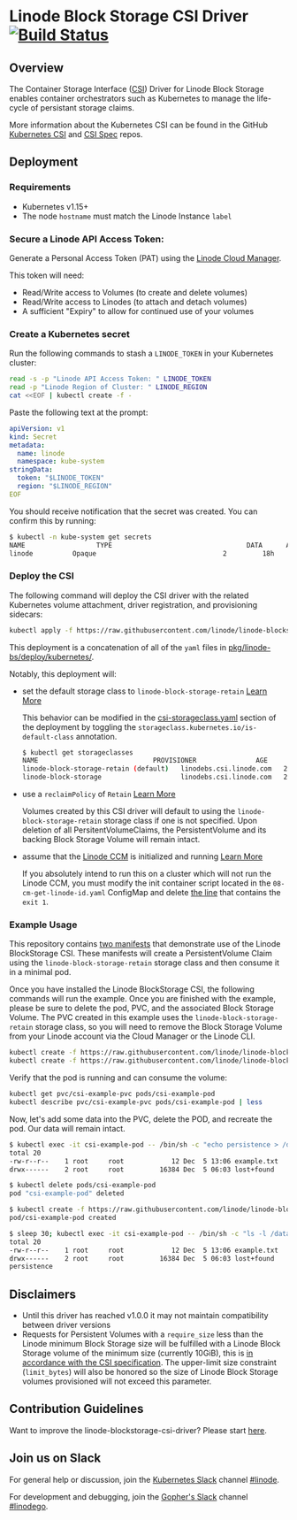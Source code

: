 # Linode Block Storage CSI Driver [![Build Status](https://travis-ci.com/linode/linode-blockstorage-csi-driver.svg?branch=master)](https://travis-ci.com/linode/linode-blockstorage-csi-driver)

## Overview
The Container Storage Interface ([CSI](https://github.com/container-storage-interface/spec)) Driver for Linode Block Storage enables container orchestrators such as Kubernetes to manage the life-cycle of persistant storage claims.

More information about the Kubernetes CSI can be found in the GitHub [Kubernetes CSI](https://kubernetes-csi.github.io/docs/example.html) and [CSI Spec](https://github.com/container-storage-interface/spec/) repos.

## Deployment

### Requirements

* Kubernetes v1.15+
* The node `hostname` must match the Linode Instance `label`

### Secure a Linode API Access Token:

Generate a Personal Access Token (PAT) using the [Linode Cloud Manager](https://cloud.linode.com/profile/tokens).

This token will need:

* Read/Write access to Volumes (to create and delete volumes)
* Read/Write access to Linodes (to attach and detach volumes)
* A sufficient "Expiry" to allow for continued use of your volumes

### Create a Kubernetes secret

Run the following commands to stash a `LINODE_TOKEN` in your Kubernetes cluster:

```bash
read -s -p "Linode API Access Token: " LINODE_TOKEN
read -p "Linode Region of Cluster: " LINODE_REGION
cat <<EOF | kubectl create -f -
```

Paste the following text at the prompt:

```yaml
apiVersion: v1
kind: Secret
metadata:
  name: linode
  namespace: kube-system
stringData:
  token: "$LINODE_TOKEN"
  region: "$LINODE_REGION"
EOF
```

You should receive notification that the secret was created.  You can confirm this by running:

```sh
$ kubectl -n kube-system get secrets
NAME                  TYPE                                  DATA      AGE
linode          Opaque                                2         18h
```

### Deploy the CSI

The following command will deploy the CSI driver with the related Kubernetes volume attachment, driver registration, and provisioning sidecars:

```sh
kubectl apply -f https://raw.githubusercontent.com/linode/linode-blockstorage-csi-driver/master/pkg/linode-bs/deploy/releases/linode-blockstorage-csi-driver-v0.1.6.yaml
```

This deployment is a concatenation of all of the `yaml` files in [pkg/linode-bs/deploy/kubernetes/](https://github.com/linode/linode-blockstorage-csi-driver/tree/master/pkg/linode-bs/deploy/kubernetes/).

Notably, this deployment will:

* set the default storage class to `linode-block-storage-retain` [Learn More](https://kubernetes.io/docs/tasks/administer-cluster/change-default-storage-class/)

  This behavior can be modified in the [csi-storageclass.yaml](https://github.com/linode/linode-blockstorage-csi-driver/blob/master/pkg/linode-bs/deploy/kubernetes/05-csi-storageclass.yaml) section of the deployment by toggling the `storageclass.kubernetes.io/is-default-class` annotation.

  ```sh
  $ kubectl get storageclasses
  NAME                             PROVISIONER               AGE
  linode-block-storage-retain (default)   linodebs.csi.linode.com   2d
  linode-block-storage                    linodebs.csi.linode.com   2d
  ```
  
* use a `reclaimPolicy` of `Retain` [Learn More](https://kubernetes.io/docs/tasks/administer-cluster/change-pv-reclaim-policy/)
  
  Volumes created by this CSI driver will default to using the `linode-block-storage-retain` storage class if one is not specified. Upon deletion of all PersitentVolumeClaims, the PersistentVolume and its backing Block Storage Volume will remain intact.

* assume that the [Linode CCM](https://github.com/linode/linode-cloud-controller-manager) is initialized and running [Learn More](https://kubernetes.io/docs/reference/command-line-tools-reference/cloud-controller-manager/)

  If you absolutely intend to run this on a cluster which will not run the Linode CCM, you must modify the init container script located in the `08-cm-get-linode-id.yaml` ConfigMap and delete [the line](https://github.com/linode/linode-blockstorage-csi-driver/blob/master/pkg/linode-bs/deploy/kubernetes/08-cm-get-linode-id.yaml#L19) that contains the `exit 1`.

### Example Usage

This repository contains [two manifests](https://github.com/linode/linode-blockstorage-csi-driver/tree/master/pkg/linode-bs/examples/kubernetes) that demonstrate use of the Linode BlockStorage CSI.  These manifests will create a PersistentVolume Claim using the `linode-block-storage-retain` storage class and then consume it in a minimal pod.

Once you have installed the Linode BlockStorage CSI, the following commands will run the example.  Once you are finished with the example, please be sure to delete the pod, PVC, and the associated Block Storage Volume. The PVC created in this example uses the `linode-block-storage-retain` storage class, so you will need to remove the Block Storage Volume from your Linode account via the Cloud Manager or the Linode CLI.

```sh
kubectl create -f https://raw.githubusercontent.com/linode/linode-blockstorage-csi-driver/master/pkg/linode-bs/examples/kubernetes/csi-pvc.yaml
kubectl create -f https://raw.githubusercontent.com/linode/linode-blockstorage-csi-driver/master/pkg/linode-bs/examples/kubernetes/csi-app.yaml
```

Verify that the pod is running and can consume the volume:

```sh
kubectl get pvc/csi-example-pvc pods/csi-example-pod
kubectl describe pvc/csi-example-pvc pods/csi-example-pod | less
```

Now, let's add some data into the PVC, delete the POD, and recreate the pod.  Our data will remain intact.

```sh
$ kubectl exec -it csi-example-pod -- /bin/sh -c "echo persistence > /data/example.txt; ls -l /data"
total 20
-rw-r--r--    1 root     root            12 Dec  5 13:06 example.txt
drwx------    2 root     root         16384 Dec  5 06:03 lost+found

$ kubectl delete pods/csi-example-pod
pod "csi-example-pod" deleted

$ kubectl create -f https://raw.githubusercontent.com/linode/linode-blockstorage-csi-driver/master/pkg/linode-bs/examples/kubernetes/csi-app.yaml
pod/csi-example-pod created

$ sleep 30; kubectl exec -it csi-example-pod -- /bin/sh -c "ls -l /data; cat /data/example.txt"
total 20
-rw-r--r--    1 root     root            12 Dec  5 13:06 example.txt
drwx------    2 root     root         16384 Dec  5 06:03 lost+found
persistence

```

## Disclaimers

* Until this driver has reached v1.0.0 it may not maintain compatibility between driver versions
* Requests for Persistent Volumes with a `require_size` less than the Linode minimum Block Storage size will be fulfilled with a Linode Block Storage volume of the minimum size (currently 10GiB), this is [in accordance with the CSI specification](https://github.com/container-storage-interface/spec/blob/v1.0.0/spec.md#createvolume).  The upper-limit size constraint (`limit_bytes`) will also be honored so the size of Linode Block Storage volumes provisioned will not exceed this parameter.

## Contribution Guidelines

Want to improve the linode-blockstorage-csi-driver? Please start [here](.github/CONTRIBUTING.md).

## Join us on Slack

For general help or discussion, join the [Kubernetes Slack](http://slack.k8s.io/) channel [#linode](https://kubernetes.slack.com/messages/CD4B15LUR).

For development and debugging, join the [Gopher's Slack](https://invite.slack.golangbridge.org/) channel [#linodego](https://gophers.slack.com/messages/CAG93EB2S).

